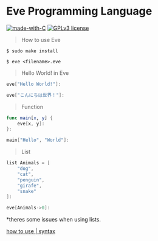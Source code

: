 # Eve Programming Language

[![made-with-C](https://img.shields.io/badge/Made%20with-C-1f425f.svg)](https://en.wikipedia.org/wiki/C_(programming_language)) [![GPLv3 license](https://img.shields.io/badge/License-GPLv3-blue.svg)](http://perso.crans.org/besson/LICENSE.html)

> How to use Eve

```
$ sudo make install
```

```
$ eve <filename>.eve
```

> Hello World! in Eve
```swift
eve["Hello World!"]:

eve["こんにちは世界！"]:

```

> Function
```swift
func main[x, y] {
    eve[x, y]:
}:

main["Hello", "World"]:
```

> List
```swift
list Animals = [
    "dog",
    "cat",
    "penguin",
    "girafe",
    "snake"
]:

eve[Animals->0]:
```
*theres some issues when using lists.

<a href="https://eveofficial.herokuapp.com/docs">how to use | syntax<a>
